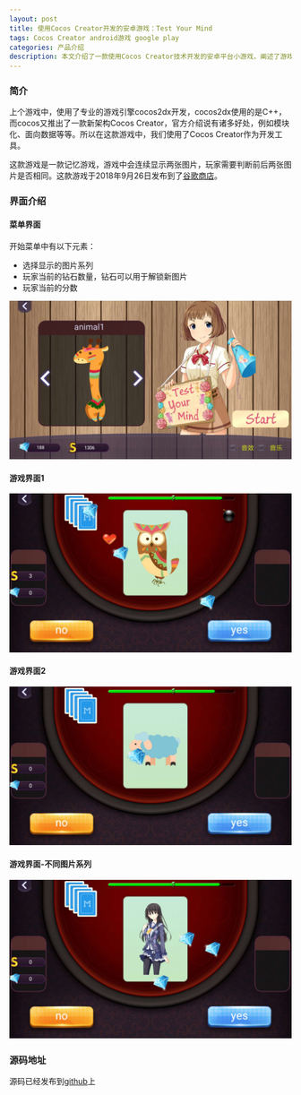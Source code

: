 ```yaml
---
layout: post
title: 使用Cocos Creator开发的安卓游戏：Test Your Mind
tags: Cocos Creator android游戏 google play
categories: 产品介绍
description: 本文介绍了一款使用Cocos Creator技术开发的安卓平台小游戏，阐述了游戏的界面、核心玩法、谷歌商店地址和源码地址。
---
```


### 简介

上个游戏中，使用了专业的游戏引擎cocos2dx开发，cocos2dx使用的是C++，而cocos又推出了一款新架构Cocos Creator，官方介绍说有诸多好处，例如模块化、面向数据等等。所以在这款游戏中，我们使用了Cocos Creator作为开发工具。

这款游戏是一款记忆游戏，游戏中会连续显示两张图片，玩家需要判断前后两张图片是否相同。这款游戏于2018年9月26日发布到了[谷歌商店](<https://play.google.com/store/apps/details?id=com.simple2l.memory>)。

### 界面介绍

#### 菜单界面

开始菜单中有以下元素：

- 选择显示的图片系列
- 玩家当前的钻石数量，钻石可以用于解锁新图片
- 玩家当前的分数

![菜单界面](https://github.com/liuleidong/MarkdownImg/blob/master/MathGirl/%E5%BC%80%E5%A7%8B%E7%95%8C%E9%9D%A2.jpg?raw=true)

#### 游戏界面1

![游戏界面1 ](https://github.com/liuleidong/MarkdownImg/blob/master/MathGirl/%E6%B8%B8%E6%88%8F%E7%95%8C%E9%9D%A21.jpg?raw=true)

#### 游戏界面2

![游戏界面2](https://github.com/liuleidong/MarkdownImg/blob/master/MathGirl/%E6%B8%B8%E6%88%8F%E7%95%8C%E9%9D%A22.jpg?raw=true)

#### 游戏界面-不同图片系列

![游戏界面3](https://github.com/liuleidong/MarkdownImg/blob/master/MathGirl/%E6%B8%B8%E6%88%8F%E7%95%8C%E9%9D%A23.jpg?raw=true)

### 源码地址

源码已经发布到[github](<https://github.com/liuleidong/Memory>)上